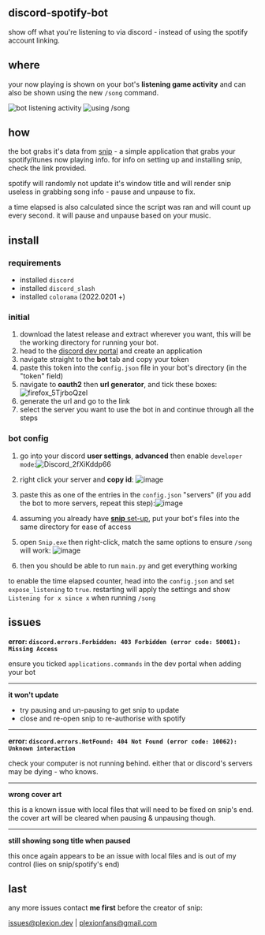 ## discord-spotify-bot

show off what you're listening to via discord - instead of using the spotify account linking.

## where

your now playing is shown on your bot's **listening game activity** and can also be shown using the new `/song` command.

![bot listening activity](https://user-images.githubusercontent.com/46572320/151660642-f6f8c822-49eb-4837-87b7-df60c460f203.png)
![using /song](https://user-images.githubusercontent.com/46572320/151660647-71796307-81d4-4bc2-be70-bd2d5ac75dbd.png)

## how

the bot grabs it's data from [snip](https://github.com/dlrudie/Snip) - a simple application that grabs your spotify/itunes now playing info. for info on setting up and installing snip, check the link provided.

spotify will randomly not update it's window title and will render snip useless in grabbing song info - pause and unpause to fix.

a time elapsed is also calculated since the script was ran and will count up every second. it will pause and unpause based on your music.

## install

### requirements

- installed `discord`
- installed `discord_slash`
- installed `colorama` (2022.0201 +)

### initial
1. download the latest release and extract wherever you want, this will be the working directory for running your bot.
2. head to the [discord dev portal](https://discord.com/developers/applications) and create an application
3. navigate straight to the **bot** tab and copy your token
4. paste this token into the `config.json` file in your bot's directory (in the "token" field)
5. navigate to **oauth2** then **url generator**, and tick these boxes:![firefox_5TjrboQzel](https://user-images.githubusercontent.com/46572320/151660843-aec5639c-d334-4190-8883-4ed47bb2e843.png)
6. generate the url and go to the link
7. select the server you want to use the bot in and continue through all the steps

### bot config

1. go into your discord **user settings**, **advanced** then enable `developer mode`:![Discord_2fXiKddp66](https://user-images.githubusercontent.com/46572320/151660885-db0e127a-00de-47da-a863-31405ea7b43a.png)
2. right click your server and **copy id**: ![image](https://user-images.githubusercontent.com/46572320/151660927-8cd92c92-1062-4f3e-9e9e-04315b0ca339.png)
3. paste this as one of the entries in the `config.json` "servers" (if you add the bot to more servers, repeat this step):![image](https://user-images.githubusercontent.com/46572320/151660981-b9ebf3ca-8e51-4a2d-ba2d-ebb966493089.png)
4. assuming you already have [**snip** set-up](https://github.com/dlrudie/Snip), put your bot's files into the same directory for ease of access
5. open `Snip.exe` then right-click, match the same options to ensure `/song` will work: ![image](https://user-images.githubusercontent.com/46572320/152219038-88400a6b-1c5b-4f66-9dd9-5f8034f2fbac.png)

6. then you should be able to run `main.py` and get everything working

to enable the time elapsed counter, head into the `config.json` and set `expose_listening` to `true`. restarting will apply the settings and show `Listening for x since x` when running `/song`

## issues

**error: `discord.errors.Forbidden: 403 Forbidden (error code: 50001): Missing Access`**

ensure you ticked `applications.commands` in the dev portal when adding your bot

---

**it won't update**
* try pausing and un-pausing to get snip to update
* close and re-open snip to re-authorise with spotify

---

**error: `discord.errors.NotFound: 404 Not Found (error code: 10062): Unknown interaction`**

check your computer is not running behind. either that or discord's servers may be dying - who knows.

---

**wrong cover art**

this is a known issue with local files that will need to be fixed on snip's end. the cover art will be cleared when pausing & unpausing though.

---

**still showing song title when paused**

this once again appears to be an issue with local files and is out of my control (lies on snip/spotify's end)

## last

any more issues contact **me first** before the creator of snip:

[issues@plexion.dev](mailto:issues@plexion.dev) | [plexionfans@gmail.com](mailto:plexionfans@gmail.com)
